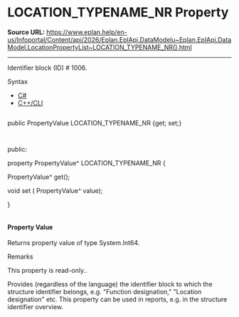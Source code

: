 # LOCATION_TYPENAME_NR Property

**Source URL:** https://www.eplan.help/en-us/Infoportal/Content/api/2026/Eplan.EplApi.DataModelu~Eplan.EplApi.DataModel.LocationPropertyList~LOCATION_TYPENAME_NR().html

---

Identifier block (ID) # 1006.

Syntax

- [C#](#i-syntax-CS)
- [C++/CLI](#i-syntax-CPP2005)

```
```
public PropertyValue LOCATION_TYPENAME_NR {get; set;}
```
```

```
```
public:

property PropertyValue^ LOCATION_TYPENAME_NR {

   PropertyValue^ get();

   void set (    PropertyValue^ value);

}
```
```

#### Property Value

Returns property value of type System.Int64.

Remarks

This property is read-only..

Provides (regardless of the language) the identifier block to which the structure identifier belongs, e.g. "Function designation," "Location designation" etc. This property can be used in reports, e.g. in the structure identifier overview.
